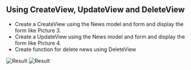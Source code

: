 ## Using CreateView, UpdateView and DeleteView

- Create a CreateView using the News model and form and display the form like Picture 3.
- Create a UpdateView using the News model and form and display the form like Picture 4.
- Create function for delete news using DeleteView

![Result](https://i.ibb.co/TKhL6Xh/Screenshot-from-2019-12-25-12-49-39.png)
![Result](https://i.ibb.co/M2KhRFX/Screenshot-from-2019-12-25-12-49-42.png)

